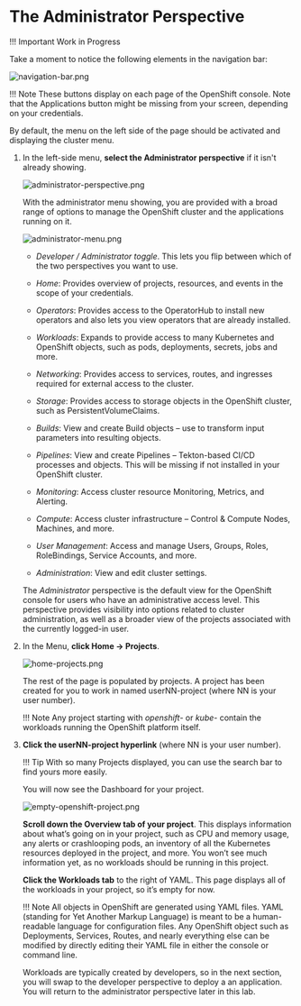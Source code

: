 # The Administrator Perspective

!!! Important
    Work in Progress

Take a moment to notice the following elements in the navigation bar:

![navigation-bar.png](images/navigation-bar.png)

!!! Note
    These buttons display on each page of the OpenShift console. Note that the Applications button might be missing from your screen, depending on your credentials.

By default, the menu on the left side of the page should be activated and displaying the cluster menu.

1. In the left-side menu, **select the Administrator perspective** if it isn't already showing.

    ![administrator-perspective.png](images/administrator-perspective.png)

    With the administrator menu showing, you are provided with a broad range of options to manage the OpenShift cluster and the applications running on it.

    ![administrator-menu.png](images/administrator-menu.png)

    * *Developer / Administrator toggle*.  This lets you flip between which of the two perspectives you want to use.

    * *Home*: Provides overview of projects, resources, and events in the scope of your credentials.

    * *Operators*: Provides access to the OperatorHub to install new operators and also lets you view operators that are already installed.

    * *Workloads*: Expands to provide access to many Kubernetes and OpenShift objects, such as pods, deployments, secrets, jobs and more.

    * *Networking*: Provides access to services, routes, and ingresses required for external access to the cluster.

    * *Storage*: Provides access to storage objects in the OpenShift cluster, such as PersistentVolumeClaims.

    * *Builds*: View and create Build objects – use to transform input parameters into resulting objects.

    * *Pipelines*: View and create Pipelines – Tekton-based CI/CD processes and objects. This will be missing if not installed in your OpenShift cluster.

    * *Monitoring*: Access cluster resource Monitoring, Metrics, and Alerting.

    * *Compute*: Access cluster infrastructure – Control & Compute Nodes, Machines, and more.

    * *User Management*: Access and manage Users, Groups, Roles, RoleBindings, Service Accounts, and more.

    * *Administration*: View and edit cluster settings.

    The *Administrator* perspective is the default view for the OpenShift console for users who have an administrative access level. This perspective provides visibility into options related to cluster administration, as well as a broader view of the projects associated with the currently logged-in user.

1. In the Menu, **click Home -> Projects**.

    ![home-projects.png](images/home-projects.png)

    The rest of the page is populated by projects. A project has been created for you to work in named userNN-project (where NN is your user number).
    
    !!! Note
        Any project starting with *openshift-* or *kube-* contain the workloads running the OpenShift platform itself.

1. **Click the userNN-project hyperlink** (where NN is your user number).

    !!! Tip
        With so many Projects displayed, you can use the search bar to find yours more easily.

    You will now see the Dashboard for your project.

    ![empty-openshift-project.png](images/empty-openshift-project.png)

    **Scroll down the Overview tab of your project**. This displays information about what’s going on in your project, such as CPU and memory usage, any alerts or crashlooping pods, an inventory of all the Kubernetes resources deployed in the project, and more. You won’t see much information yet, as no workloads should be running in this project.
    
    **Click the Workloads tab** to the right of YAML. This page displays all of the workloads in your project, so it’s empty for now.

    !!! Note
        All objects in OpenShift are generated using YAML files. YAML (standing for Yet Another Markup Language) is meant to be a human-readable language for configuration files. Any OpenShift object such as Deployments, Services, Routes, and nearly everything else can be modified by directly editing their YAML file in either the console or command line.

    Workloads are typically created by developers, so in the next section, you will swap to the developer perspective to deploy a an application. You will return to the administrator perspective later in this lab.
